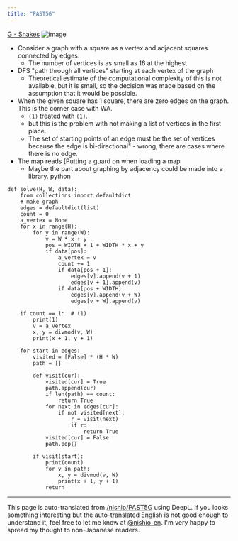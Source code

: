 ```yaml
---
title: "PAST5G"
---
```


[G - Snakes](https://atcoder.jp/contests/past202012-open/tasks/past202012_g)
![image](https://gyazo.com/3790c397c786b793094fb8a7167295bd/thumb/1000)
- Consider a graph with a square as a vertex and adjacent squares connected by edges.
    - The number of vertices is as small as 16 at the highest
- DFS "path through all vertices" starting at each vertex of the graph
    - Theoretical estimate of the computational complexity of this is not available, but it is small, so the decision was made based on the assumption that it would be possible.
- When the given square has 1 square, there are zero edges on the graph. This is the corner case with WA.
    - `(1)` treated with `(1)`.
    - but this is the problem with not making a list of vertices in the first place.
    - The set of starting points of an edge must be the set of vertices because the edge is bi-directional" - wrong, there are cases where there is no edge.
- The map reads [Putting a guard on when loading a map
    - Maybe the part about graphing by adjacency could be made into a library.
python

```
def solve(H, W, data):
    from collections import defaultdict
    # make graph
    edges = defaultdict(list)
    count = 0
    a_vertex = None
    for x in range(H):
        for y in range(W):
            v = W * x + y
            pos = WIDTH + 1 + WIDTH * x + y
            if data[pos]:
                a_vertex = v
                count += 1
                if data[pos + 1]:
                    edges[v].append(v + 1)
                    edges[v + 1].append(v)
                if data[pos + WIDTH]:
                    edges[v].append(v + W)
                    edges[v + W].append(v)

    if count == 1:  # (1)
        print(1)
        v = a_vertex
        x, y = divmod(v, W)
        print(x + 1, y + 1)

    for start in edges:
        visited = [False] * (H * W)
        path = []

        def visit(cur):
            visited[cur] = True
            path.append(cur)
            if len(path) == count:
                return True
            for next in edges[cur]:
                if not visited[next]:
                    r = visit(next)
                    if r:
                        return True
            visited[cur] = False
            path.pop()

        if visit(start):
            print(count)
            for v in path:
                x, y = divmod(v, W)
                print(x + 1, y + 1)
            return
```



---
This page is auto-translated from [/nishio/PAST5G](https://scrapbox.io/nishio/PAST5G) using DeepL. If you looks something interesting but the auto-translated English is not good enough to understand it, feel free to let me know at [@nishio_en](https://twitter.com/nishio_en). I'm very happy to spread my thought to non-Japanese readers.